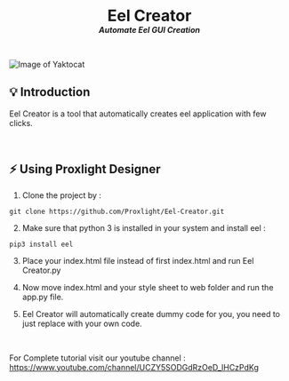 <p align="center">
<h1 align="center" style="margin: 0 auto 0 auto;">Eel Creator</h1>
<h5 align="center" style="margin: 0 auto 0 auto;">Automate Eel GUI Creation</h5>
</p>
<br>

![Image of Yaktocat](https://octodex.github.com/images/yaktocat.png)

## 💡 Introduction

Eel Creator is a tool that automatically creates eel application with few clicks.

<br>

## ⚡️ Using Proxlight Designer

1. Clone the project by :
```
git clone https://github.com/Proxlight/Eel-Creator.git

```

2. Make sure that python 3 is installed in your system and install eel : 
```
pip3 install eel

```

3. Place your index.html file instead of first index.html and run Eel Creator.py 


4. Now move index.html and your style sheet to web folder and run the app.py file.

5. Eel Creator will automatically create dummy code for you, you need to just replace with your own code.

<br>

For Complete tutorial visit our youtube channel : https://www.youtube.com/channel/UCZY5SODGdRzOeD_lHCzPdKg
